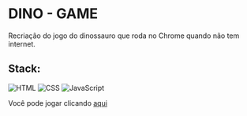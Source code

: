 # DINO - GAME

Recriação do jogo do dinossauro que roda no Chrome quando não tem internet.

## Stack:

![HTML](https://img.shields.io/badge/HTML5-E34F26?style=for-the-badge&logo=html5&logoColor=white)
![CSS](https://img.shields.io/badge/CSS3-1572B6?style=for-the-badge&logo=css3&logoColor=white)
![JavaScript](https://img.shields.io/badge/JavaScript-323330?style=for-the-badge&logo=javascript&logoColor=F7DF1E)

Você pode jogar clicando [aqui](https://rauldionisiodev.github.io/dino-game/)